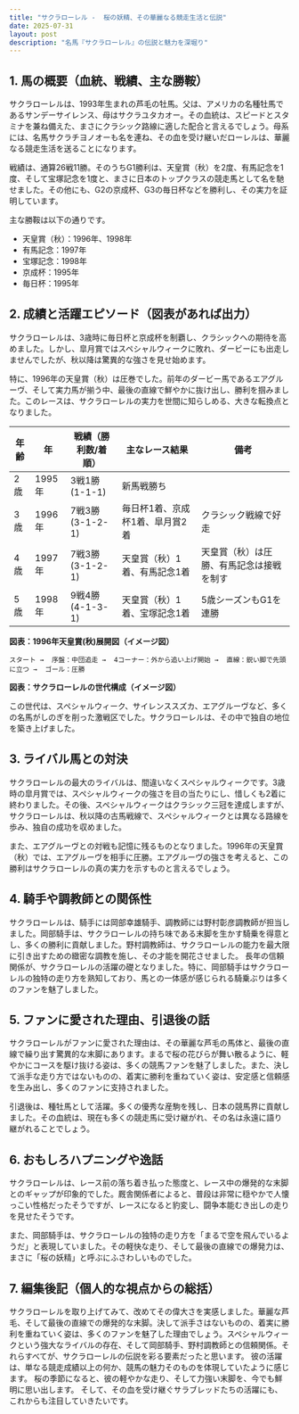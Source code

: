 ```yaml
---
title: "サクラローレル -  桜の妖精、その華麗なる競走生活と伝説"
date: 2025-07-31
layout: post
description: "名馬『サクラローレル』の伝説と魅力を深堀り"
---
```


## 1. 馬の概要（血統、戦績、主な勝鞍）

サクラローレルは、1993年生まれの芦毛の牡馬。父は、アメリカの名種牡馬であるサンデーサイレンス、母はサクラユタカオー。その血統は、スピードとスタミナを兼ね備えた、まさにクラシック路線に適した配合と言えるでしょう。母系には、名馬サクラチヨノオーも名を連ね、その血を受け継いだローレルは、華麗なる競走生活を送ることになります。

戦績は、通算26戦11勝。そのうちG1勝利は、天皇賞（秋）を2度、有馬記念を1度、そして宝塚記念を1度と、まさに日本のトップクラスの競走馬として名を馳せました。その他にも、G2の京成杯、G3の毎日杯などを勝利し、その実力を証明しています。  

主な勝鞍は以下の通りです。

* 天皇賞（秋）：1996年、1998年
* 有馬記念：1997年
* 宝塚記念：1998年
* 京成杯：1995年
* 毎日杯：1995年


## 2. 成績と活躍エピソード（図表があれば出力）

サクラローレルは、3歳時に毎日杯と京成杯を制覇し、クラシックへの期待を高めました。しかし、皐月賞ではスペシャルウィークに敗れ、ダービーにも出走しませんでしたが、秋以降は驚異的な強さを見せ始めます。

特に、1996年の天皇賞（秋）は圧巻でした。前年のダービー馬であるエアグルーヴ、そして実力馬が揃う中、最後の直線で鮮やかに抜け出し、勝利を掴みました。このレースは、サクラローレルの実力を世間に知らしめる、大きな転換点となりました。

| 年齢 | 年 | 戦績（勝利数/着順） | 主なレース結果 | 備考 |
|---|---|---|---|---|
| 2歳 | 1995年 | 3戦1勝(1-1-1) | 新馬戦勝ち |  |
| 3歳 | 1996年 | 7戦3勝(3-1-2-1) | 毎日杯1着、京成杯1着、皐月賞2着 | クラシック戦線で好走 |
| 4歳 | 1997年 | 7戦3勝(3-1-2-1) | 天皇賞（秋）1着、有馬記念1着 | 天皇賞（秋）は圧勝、有馬記念は接戦を制す |
| 5歳 | 1998年 | 9戦4勝(4-1-3-1) | 天皇賞（秋）1着、宝塚記念1着 | 5歳シーズンもG1を連勝 |


**図表：1996年天皇賞(秋)展開図（イメージ図）**

```
スタート →  序盤：中団追走 →  4コーナー：外から追い上げ開始 →  直線：鋭い脚で先頭に立つ →  ゴール：圧勝
```

**図表：サクラローレルの世代構成（イメージ図）**

この世代は、スペシャルウィーク、サイレンススズカ、エアグルーヴなど、多くの名馬がしのぎを削った激戦区でした。サクラローレルは、その中で独自の地位を築き上げました。


## 3. ライバル馬との対決

サクラローレルの最大のライバルは、間違いなくスペシャルウィークです。3歳時の皐月賞では、スペシャルウィークの強さを目の当たりにし、惜しくも2着に終わりました。その後、スペシャルウィークはクラシック三冠を達成しますが、サクラローレルは、秋以降の古馬戦線で、スペシャルウィークとは異なる路線を歩み、独自の成功を収めました。

また、エアグルーヴとの対戦も記憶に残るものとなりました。1996年の天皇賞（秋）では、エアグルーヴを相手に圧勝。エアグルーヴの強さを考えると、この勝利はサクラローレルの真の実力を示すものと言えるでしょう。


## 4. 騎手や調教師との関係性

サクラローレルは、騎手には岡部幸雄騎手、調教師には野村彰彦調教師が担当しました。岡部騎手は、サクラローレルの持ち味である末脚を生かす騎乗を得意とし、多くの勝利に貢献しました。野村調教師は、サクラローレルの能力を最大限に引き出すための緻密な調教を施し、その才能を開花させました。  長年の信頼関係が、サクラローレルの活躍の礎となりました。特に、岡部騎手はサクラローレルの独特の走り方を熟知しており、馬との一体感が感じられる騎乗ぶりは多くのファンを魅了しました。


## 5. ファンに愛された理由、引退後の話

サクラローレルがファンに愛された理由は、その華麗な芦毛の馬体と、最後の直線で繰り出す驚異的な末脚にあります。まるで桜の花びらが舞い散るように、軽やかにコースを駆け抜ける姿は、多くの競馬ファンを魅了しました。また、決して派手な走り方ではないものの、着実に勝利を重ねていく姿は、安定感と信頼感を生み出し、多くのファンに支持されました。

引退後は、種牡馬として活躍。多くの優秀な産駒を残し、日本の競馬界に貢献しました。その血統は、現在も多くの競走馬に受け継がれ、その名は永遠に語り継がれることでしょう。


## 6. おもしろハプニングや逸話

サクラローレルは、レース前の落ち着き払った態度と、レース中の爆発的な末脚とのギャップが印象的でした。厩舎関係者によると、普段は非常に穏やかで人懐っこい性格だったそうですが、レースになると豹変し、闘争本能むき出しの走りを見せたそうです。

また、岡部騎手は、サクラローレルの独特の走り方を「まるで空を飛んでいるようだ」と表現していました。その軽快な走り、そして最後の直線での爆発力は、まさに「桜の妖精」と呼ぶにふさわしいものでした。


## 7. 編集後記（個人的な視点からの総括）

サクラローレルを取り上げてみて、改めてその偉大さを実感しました。華麗な芦毛、そして最後の直線での爆発的な末脚。決して派手さはないものの、着実に勝利を重ねていく姿は、多くのファンを魅了した理由でしょう。スペシャルウィークという強大なライバルの存在、そして岡部騎手、野村調教師との信頼関係。それらすべてが、サクラローレルの伝説を彩る要素だったと思います。  彼の活躍は、単なる競走成績以上の何か、競馬の魅力そのものを体現していたように感じます。  桜の季節になると、彼の軽やかな走り、そして力強い末脚を、今でも鮮明に思い出します。  そして、その血を受け継ぐサラブレッドたちの活躍にも、これからも注目していきたいです。

